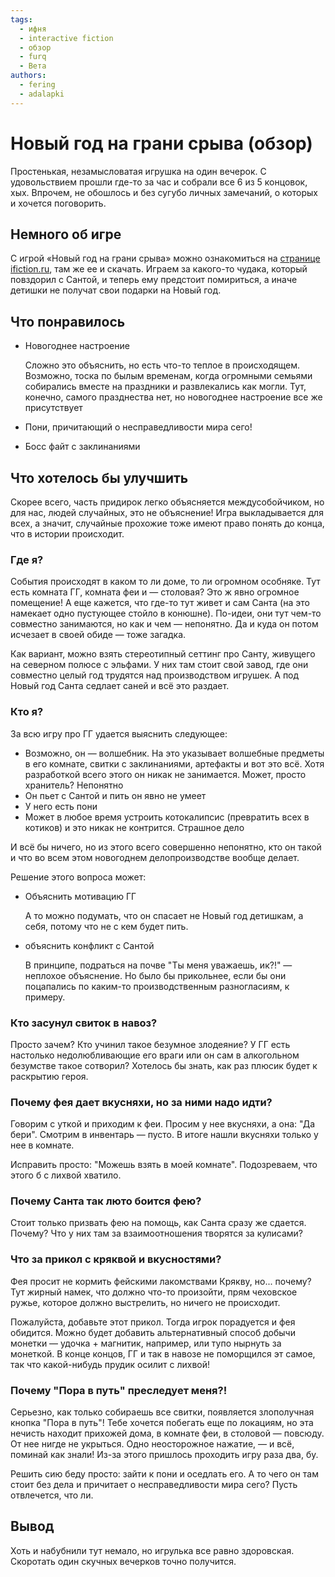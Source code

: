 ```yaml
---
tags:
  - ифня
  - interactive fiction
  - обзор
  - furq
  - Вета
authors:
  - fering
  - adalapki
---
```

# Новый год на грани срыва (обзор)
<!-- markdownlint-disable-file MD026 -->

Простенькая, незамысловатая игрушка на один вечерок. С удовольствием прошли где-то за час и собрали все 6 из 5 концовок, хых. Впрочем, не обошлось и без сугубо личных замечаний, о которых и хочется поговорить.

<!-- truncate -->

## Немного об игре

С игрой «Новый год на грани срыва» можно ознакомиться на [странице ifiction.ru](https://forum.ifiction.ru/viewtopic.php?id=2841), там же ее и скачать. Играем за какого-то чудака, который повздорил с Сантой, и теперь ему предстоит помириться, а иначе детишки не получат свои подарки на Новый год.

## Что понравилось

* Новогоднее настроение

  Сложно это объяснить, но есть что-то теплое в происходящем. Возможно, тоска по былым временам, когда огромными семьями собирались вместе на праздники и развлекались как могли. Тут, конечно, самого празднества нет, но новогоднее настроение все же присутствует
* Пони, причитающий о несправедливости мира сего!
* Босс файт с заклинаниями

## Что хотелось бы улучшить

Скорее всего, часть придирок легко объясняется междусобойчиком, но для нас, людей случайных, это не объяснение! Игра выкладывается для всех, а значит, случайные прохожие тоже имеют право понять до конца, что в истории происходит.

### Где я?

События происходят в каком то ли доме, то ли огромном особняке. Тут есть комната ГГ, комната феи и — столовая? Это ж явно огромное помещение! А еще кажется, что где-то тут живет и сам Санта (на это намекает одно пустующее стойло в конюшне). По-идеи, они тут чем-то совместно занимаются, но как и чем — непонятно. Да и куда он потом исчезает в своей обиде — тоже загадка.

Как вариант, можно взять стереотипный сеттинг про Санту, живущего на северном полюсе с эльфами. У них там стоит свой завод, где они совместно целый год трудятся над производством игрушек. А под Новый год Санта седлает саней и всё это раздает.

### Кто я?

За всю игру про ГГ удается выяснить следующее:

* Возможно, он — волшебник. На это указывает волшебные предметы в его комнате, свитки с заклинаниями, артефакты и вот это всё. Хотя разработкой всего этого он никак не занимается. Может, просто хранитель? Непонятно
* Он пьет с Сантой и пить он явно не умеет
* У него есть пони
* Может в любое время устроить котокалипсис (превратить всех в котиков) и это никак не контрится. Страшное дело

И всё бы ничего, но из этого всего совершенно непонятно, кто он такой и что во всем этом новогоднем делопроизводстве вообще делает.

Решение этого вопроса может:

* Объяснить мотивацию ГГ

  А то можно подумать, что он спасает не Новый год детишкам, а себя, потому что не с кем будет пить.
* объяснить конфликт с Сантой

  В принципе, подраться на почве "Ты меня уважаешь, ик?!" — неплохое объяснение. Но было бы прикольнее, если бы они поцапались по каким-то производственным разногласиям, к примеру.

### Кто засунул свиток в навоз?

Просто зачем? Кто учинил такое безумное злодеяние? У ГГ есть настолько недолюбливающие его враги или он сам в алкогольном безумстве такое сотворил? Хотелось бы знать, как раз плюсик будет к раскрытию героя.

### Почему фея дает вкусняхи, но за ними надо идти?

Говорим с уткой и приходим к феи. Просим у нее вкусняхи, а она: "Да бери". Смотрим в инвентарь — пусто. В итоге нашли вкусняхи только у нее в комнате.

Исправить просто: "Можешь взять в моей комнате". Подозреваем, что этого б с лихвой хватило.

<!-- todo: про ложные выборы -->

### Почему Санта так люто боится фею?

Стоит только призвать фею на помощь, как Санта сразу же сдается. Почему? Что у них там за взаимоотношения творятся за кулисами?

### Что за прикол с кряквой и вкусностями?

Фея просит не кормить фейскими лакомствами Крякву, но... почему? Тут жирный намек, что должно что-то произойти, прям чеховское ружье, которое должно выстрелить, но ничего не происходит.

Пожалуйста, добавьте этот прикол. Тогда игрок порадуется и фея обидится. Можно будет добавить альтернативный способ добычи монетки — удочка + магнитик, например, или тупо нырнуть за монеткой. В конце концов, ГГ и так в навозе не поморщился эт самое, так что какой-нибудь прудик осилит с лихвой!

### Почему "Пора в путь" преследует меня?!

Серьезно, как только собираешь все свитки, появляется злополучная кнопка "Пора в путь"! Тебе хочется побегать еще по локациям, но эта нечисть находит прихожей дома, в комнате феи, в столовой — повсюду. От нее нигде не укрыться. Одно неосторожное нажатие, — и всё, поминай как знали! Из-за этого пришлось проходить игру раза два, бу.

Решить сию беду просто: зайти к пони и оседлать его. А то чего он там стоит без дела и причитает о несправедливости мира сего? Пусть отвлечется, что ли.

## Вывод

Хоть и набубнили тут немало, но игрулька все равно здоровская. Скоротать один скучных вечерков точно получится.
